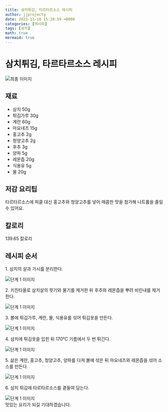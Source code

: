 ```yaml
---
title: 삼치튀김, 타르타르소스 레시피
author: jjprojectg
date: 2023-11-10 15:20:59 +0000
categories: [레시피]
tags: [삼치]
math: true
mermaid: true
---
```

<meta name="og:type" content="website"/>
<meta charset="UTF-8"/>
<div class="header">
  <h1>삼치튀김, 타르타르소스 레시피</h1>
</div>

<div class="container my-4">
  <div class="row">
    <div class="col-12 col-md-6">
      <div class="recipe-image">
        <img src="http://www.foodsafetykorea.go.kr/uploadimg/20190408/20190408111442_1554689682742.jpg" class="step-image" alt="최종 이미지"/>
      </div>
    </div>
    <div class="col-12 col-md-6">
      <div class="ingredients">
        <h2>재료</h2>
        <ul class="card">
          <li> 삼치 50g </li>
          <li>  튀김가루 30g </li>
          <li>  계란 60g </li>
          <li>  마요네즈 15g </li>
          <li>  홍고추 2g </li>
          <li>  청양고추 2g </li>
          <li>  후추 3g </li>
          <li>  양파 5g </li>
          <li>  레몬즙 20g </li>
          <li>  식용유 5g </li>
          <li>  물 20g </li>
</ul>
      </div>
    </div>
    <div class="col-12 col-md-6">
      <div class="ingredients">
        <h2>저감 요리팁</h2>
        <div class="card"> 
          <p>
            타르타르소스에 피클 대신 홍고추와 청양고추를 넣어 매콤한 맛을 첨가해 나트륨을 줄일 수 있어요.
          </p>
        </div>
      </div>
      <div class="ingredients">
        <h2>칼로리</h2>
        <div class="card"> 
          <p>
            139.65 칼로리
          </p>
        </div>
      </div>
    </div>
  </div>

  <h2 class="my-4">레시피 순서</h2>
  <div class="card recipe-card">
    <div class="card-body recipe-step">
      <p class="card-text step-description">1. 삼치의 살과 가시를 분리한다.</p>
      <img src="http://www.foodsafetykorea.go.kr/uploadimg/20190408/20190408111522_1554689722310.jpg" alt="단계 1 이미지" class="step-image"/>
    </div>
  </div>
  <div class="card recipe-card">
    <div class="card-body recipe-step">
      <p class="card-text step-description">2. 키친타올로 삼치살의 핏기와 물기를 제거한 뒤 후추와 레몬즙을 뿌려 비린내를 제거한다.</p>
      <img src="http://www.foodsafetykorea.go.kr/uploadimg/20190408/20190408111537_1554689737618.jpg" alt="단계 1 이미지" class="step-image"/>
    </div>
  </div>
  <div class="card recipe-card">
    <div class="card-body recipe-step">
      <p class="card-text step-description">3. 볼에 튀김가루, 계란, 물, 식용유를 섞어 튀김옷을 만든다.</p>
      <img src="http://www.foodsafetykorea.go.kr/uploadimg/20190408/20190408111556_1554689756551.jpg" alt="단계 1 이미지" class="step-image"/>
    </div>
  </div>
  <div class="card recipe-card">
    <div class="card-body recipe-step">
      <p class="card-text step-description">4. 삼치에 튀김옷을 입힌 뒤 170℃ 기름에서 두 번 튀긴다.</p>
      <img src="http://www.foodsafetykorea.go.kr/uploadimg/20190408/20190408111613_1554689773428.jpg" alt="단계 1 이미지" class="step-image"/>
    </div>
  </div>
  <div class="card recipe-card">
    <div class="card-body recipe-step">
      <p class="card-text step-description">5. 삶은 계란, 홍고추, 청양고추, 양파를 다져 볼에 섞은 뒤 마요네즈와 레몬즙을 섞어 소스를 만든다.</p>
      <img src="http://www.foodsafetykorea.go.kr/uploadimg/20190408/20190408111633_1554689793169.jpg" alt="단계 1 이미지" class="step-image"/>
    </div>
  </div>
  <div class="card recipe-card">
    <div class="card-body recipe-step">
      <p class="card-text step-description">6. 삼치 튀김에 타르타르소스를 곁들여 담는다.</p>
      <img src="http://www.foodsafetykorea.go.kr/uploadimg/20190408/20190408111648_1554689808507.jpg" alt="단계 1 이미지" class="step-image"/>
    </div>
  </div>

</div>
맛있는 요리가 되길 기대하겠습니다.
